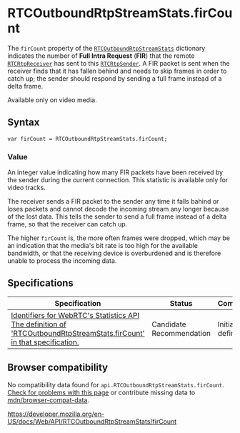 RTCOutboundRtpStreamStats.firCount
==================================

The `firCount` property of the [`RTCOutboundRtpStreamStats`](../rtcoutboundrtpstreamstats) dictionary indicates the number of **Full Intra Request** (**FIR**) that the remote [`RTCRtpReceiver`](../rtcrtpreceiver) has sent to this [`RTCRtpSender`](../rtcrtpsender). A FIR packet is sent when the receiver finds that it has fallen behind and needs to skip frames in order to catch up; the sender should respond by sending a full frame instead of a delta frame.

Available only on video media.

Syntax
------

    var firCount = RTCOutboundRtpStreamStats.firCount;

### Value

An integer value indicating how many FIR packets have been received by the sender during the current connection. This statistic is available only for video tracks.

The receiver sends a FIR packet to the sender any time it falls bahind or loses packets and cannot decode the incoming stream any longer because of the lost data. This tells the sender to send a full frame instead of a delta frame, so that the receiver can catch up.

The higher `firCount` is, the more often frames were dropped, which may be an indication that the media's bit rate is too high for the available bandwidth, or that the receiving device is overburdened and is therefore unable to process the incoming data.

Specifications
--------------

<table><thead><tr class="header"><th>Specification</th><th>Status</th><th>Comment</th></tr></thead><tbody><tr class="odd"><td><a href="https://w3c.github.io/webrtc-stats/#dom-RTCOutboundRtpStreamStats-fircount">Identifiers for WebRTC's Statistics API<br />
<span class="small">The definition of 'RTCOutboundRtpStreamStats.firCount' in that specification.</span></a></td><td><span class="spec-cr">Candidate Recommendation</span></td><td>Initial definition.</td></tr></tbody></table>

Browser compatibility
---------------------

No compatibility data found for `api.RTCOutboundRtpStreamStats.firCount`.  
[Check for problems with this page](#on-github) or contribute missing data to [mdn/browser-compat-data](https://github.com/mdn/browser-compat-data).

<a href="https://developer.mozilla.org/en-US/docs/Web/API/RTCOutboundRtpStreamStats/firCount" class="_attribution-link">https://developer.mozilla.org/en-US/docs/Web/API/RTCOutboundRtpStreamStats/firCount</a>
